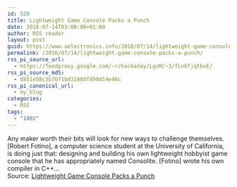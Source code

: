 ```yaml
---
id: 520
title: Lightweight Game Console Packs a Punch
date: 2016-07-14T03:00:00+01:00
author: RSS reader
layout: post
guid: https://www.uelectronics.info/2016/07/14/lightweight-game-console-packs-a-punch/
permalink: /2016/07/14/lightweight-game-console-packs-a-punch/
rss_pi_source_url:
  - https://feedproxy.google.com/~r/hackaday/LgoM/~3/fLnhfjqtbvE/
rss_pi_source_md5:
  - d851e58c5b76f1bd3188df890d14e46c
rss_pi_canonical_url:
  - my_blog
categories:
  - RSS
tags:
  - "1802"
---
```

Any maker worth their bits will look for new ways to challenge themselves. [Robert Fotino], a computer science student at the University of California, is doing just that: designing and building his own lightweight hobbyist game console that he has appropriately named Consolite. [Fotino] wrote his own compiler in C++…&#013;  
Source: <a href="https://feedproxy.google.com/~r/hackaday/LgoM/~3/fLnhfjqtbvE/" target="_blank">Lightweight Game Console Packs a Punch</a>